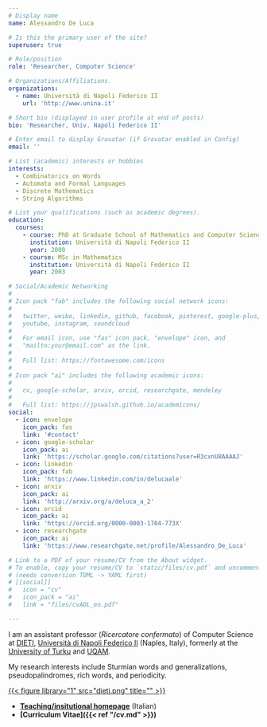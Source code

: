 ```yaml
---
# Display name
name: Alessandro De Luca

# Is this the primary user of the site?
superuser: true

# Role/position
role: 'Researcher, Computer Science'

# Organizations/Affiliations.
organizations:
  - name: Università di Napoli Federico II
    url: 'http://www.unina.it'

# Short bio (displayed in user profile at end of posts)
bio: 'Researcher, Univ. Napoli Federico II'

# Enter email to display Gravatar (if Gravatar enabled in Config)
email: ''

# List (academic) interests or hobbies
interests:
  - Combinatorics on Words
  - Automata and Formal Languages
  - Discrete Mathematics
  - String Algorithms

# List your qualifications (such as academic degrees).
education:
  courses:
    - course: PhD at Graduate School of Mathematics and Computer Science
      institution: Università di Napoli Federico II
      year: 2008
    - course: MSc in Mathematics
      institution: Università di Napoli Federico II
      year: 2003

# Social/Academic Networking
#
# Icon pack "fab" includes the following social network icons:
#
#   twitter, weibo, linkedin, github, facebook, pinterest, google-plus,
#   youtube, instagram, soundcloud
#
#   For email icon, use "fas" icon pack, "envelope" icon, and
#   "mailto:your@email.com" as the link.
#
#   Full list: https://fontawesome.com/icons
#
# Icon pack "ai" includes the following academic icons:
#
#   cv, google-scholar, arxiv, orcid, researchgate, mendeley
#
#   Full list: https://jpswalsh.github.io/academicons/
social:
  - icon: envelope
    icon_pack: fas
    link: '#contact'
  - icon: google-scholar
    icon_pack: ai
    link: 'https://scholar.google.com/citations?user=R3cxnU8AAAAJ'
  - icon: linkedin
    icon_pack: fab
    link: 'https://www.linkedin.com/in/delucaale'
  - icon: arxiv
    icon_pack: ai
    link: 'http://arxiv.org/a/deluca_a_2'
  - icon: orcid
    icon_pack: ai
    link: 'https://orcid.org/0000-0003-1704-773X'
  - icon: researchgate
    icon_pack: ai
    link: 'https://www.researchgate.net/profile/Alessandro_De_Luca'

# Link to a PDF of your resume/CV from the About widget.
# To enable, copy your resume/CV to `static/files/cv.pdf` and uncomment the lines below.
# (needs conversion TOML -> YAML first)
# [[social]]
#   icon = "cv"
#   icon_pack = "ai"
#   link = "files/cvADL_en.pdf"

---
```


I am an assistant professor (_Ricercatore confermato_) of Computer Science at
[DIETI](http://www.dieti.unina.it/index.php?lang=en),
[Università di Napoli Federico II](http://www.unina.it/en_GB/home)
(Naples, Italy), formerly at the
[University of Turku](https://www.utu.fi/en) and [UQAM](https://uqam.ca/).

My research interests include Sturmian words and generalizations,
pseudopalindromes, rich words, and periodicity.

[{{< figure library="1" src="dieti.png" title="" >}}](http://www.dieti.unina.it/index.php?lang=en)

- **[Teaching/insitutional homepage](https://www.docenti.unina.it/alessandro.deluca)**
(Italian)
- **[Curriculum Vitae]({{< ref "/cv.md" >}})**
